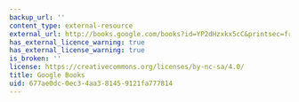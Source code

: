 ```yaml
---
backup_url: ''
content_type: external-resource
external_url: http://books.google.com/books?id=YP2dHzxkx5cC&printsec=frontcover
has_external_licence_warning: true
has_external_license_warning: true
is_broken: ''
license: https://creativecommons.org/licenses/by-nc-sa/4.0/
title: Google Books
uid: 677ae0dc-0ec3-4aa3-8145-9121fa777814
---
```

